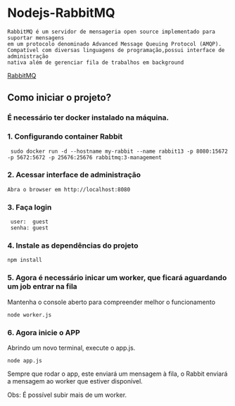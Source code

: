 # Nodejs-RabbitMQ

```
RabbitMQ é um servidor de mensageria open source implementado para suportar mensagens 
em um protocolo denominado Advanced Message Queuing Protocol (AMQP). 
Compatível com diversas linguagens de programação,possui interface de administração
nativa além de gerenciar fila de trabalhos em background
```
[RabbitMQ](https://www.rabbitmq.com/)


## Como iniciar o projeto?
### É necessário ter docker instalado na máquina.


### 1. Configurando container Rabbit
``` 
 sudo docker run -d --hostname my-rabbit --name rabbit13 -p 8080:15672 -p 5672:5672 -p 25676:25676 rabbitmq:3-management
```
 

### 2. Acessar interface de administração
```
Abra o browser em http://localhost:8080
```

### 3. Faça login
```
 user:  guest
 senha: guest
```

### 4. Instale as dependências do projeto
```
npm install
```

### 5. Agora é necessário inicar um worker, que ficará aguardando um job entrar na fila
Mantenha o console aberto para compreender melhor o funcionamento
```
node worker.js
```

### 6. Agora inicie o APP
Abrindo um novo terminal, execute o app.js.
```
node app.js
```

Sempre que rodar o app, este enviará um mensagem à fila, o Rabbit enviará
a mensagem ao worker que estiver disponível.

Obs: É possível subir mais de um worker.






